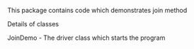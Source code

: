 This package contains code which demonstrates join method

Details of classes

JoinDemo - The driver class which starts the program